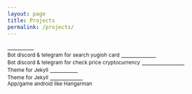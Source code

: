 ```yaml
---
layout: page
title: Projects
permalink: /projects/
---
```


<a  class="list_projects">
<a href="https://github.com/rokhimin/Atem-bot"><font color="#fff">Atem bot</font></a>
<br><small>Bot discord & telegram for search yugioh card</small>
</a>

<a  class="list_projects">
<a href="https://github.com/rokhimin/Indodax-bot"><font color="#fff">Indodax bot</font></a>
<br><small>Bot discord & telegram for check price cryptocurrency</small>
</a>

<a  class="list_projects">
<a href="https://github.com/rokhimin/jekyll-material-saber"><font color="#fff">Material Saber</font></a>
<br><small> Theme for Jekyll</small>
</a>

<a  class="list_projects">
<a href="https://github.com/rokhimin/jekyll-darkness"><font color="#fff">Darkness</font></a>
<br><small> Theme for Jekyll</small>
</a>

<a  class="list_projects">
<a href="https://github.com/rokhimin/App-TebakKata"><font color="#fff">Tebak Kata</font></a>
<br><small>App/game android like Hangarman</small>
</a>
